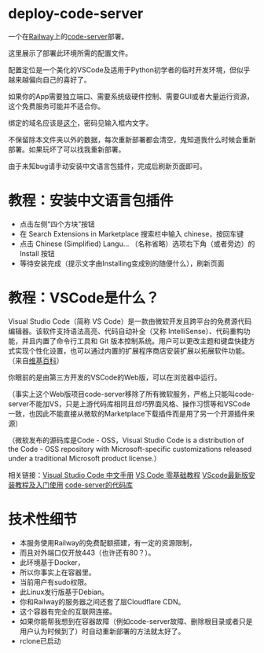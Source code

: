 # deploy-code-server

一个在[Railway](https://railway.app/)上的[code-server](https://github.com/cdr/code-server)部署。

这里展示了部署此环境所需的配置文件。

配置定位是一个美化的VSCode及适用于Python初学者的临时开发环境，但似乎越来越偏向自己的喜好了。

如果你的App需要独立端口、需要系统级硬件控制、需要GUI或者大量运行资源，这个免费服务可能并不适合你。

绑定的域名应该是[这个](https://code.lwd-temp.top/)，密码见输入框内文字。

不保留除本文件夹以外的数据，每次重新部署都会清空，鬼知道我什么时候会重新部署。如果玩坏了可以找我重新部署。

由于未知bug请手动安装中文语言包插件，完成后刷新页面即可。

# 教程：安装中文语言包插件

* 点击左侧“四个方块”按钮
* 在 Search Extensions in Marketplace 搜索栏中输入 chinese，按回车键
* 点击 Chinese (Simplified) Langu... （名称省略）选项右下角（或者旁边）的 Install 按钮
* 等待安装完成（提示文字由Installing变成别的随便什么），刷新页面

# 教程：VSCode是什么？

Visual Studio Code（简称 VS Code）是一款由微软开发且跨平台的免费源代码编辑器。该软件支持语法高亮、代码自动补全（又称 IntelliSense）、代码重构功能，并且内置了命令行工具和 Git 版本控制系统。用户可以更改主题和键盘快捷方式实现个性化设置，也可以通过内置的扩展程序商店安装扩展以拓展软件功能。（来自[维基百科](https://zh.wikipedia.org/wiki/Visual_Studio_Code)）

你眼前的是由第三方开发的VSCode的Web版，可以在浏览器中运行。

（事实上这个Web版项目code-server移除了所有微软服务，严格上只能叫code-server不能加VS，只是上游代码库相同且*恰巧*界面风格、操作习惯等和VSCode一致，也因此不能直接从微软的Marketplace下载插件而是用了另一个开源插件来源）

（微软发布的源码库是Code - OSS，Visual Studio Code is a distribution of the Code - OSS repository with Microsoft-specific customizations released under a traditional Microsoft product license.）

相关链接：[Visual Studio Code 中文手册](https://jeasonstudio.gitbooks.io/vscode-cn-doc/content/) [VS Code 零基础教程](https://www.bilibili.com/video/BV1ty4y1S7mC) [VScode最新版安装教程及入门使用](https://www.bilibili.com/video/BV1W5411h75Q) [code-server的代码库](https://github.com/coder/code-server)

# 技术性细节

* 本服务使用Railway的免费配额搭建，有一定的资源限制，
* 而且对外端口仅开放443（也许还有80？）。
* 此环境基于Docker，
* 所以你事实上在容器里。
* 当前用户有sudo权限。
* 此Linux发行版基于Debian。
* 你和Railway的服务器之间还套了层Cloudflare CDN。
* 这个容器有完全的互联网连接。
* 如果你能帮我想到在容器故障（例如code-server故障、删除根目录或者只是用户认为时候到了）时自动重新部署的方法就太好了。
* rclone已启动
